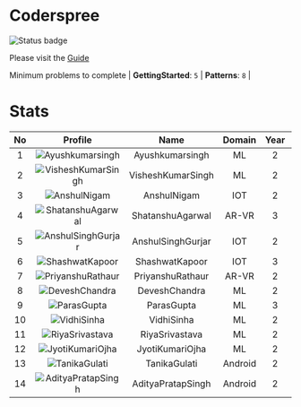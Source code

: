 
Coderspree
==========


![Status badge](https://github.com/InnogeeksOrganization/coderspree/actions/workflows/checkSubmission.yml/badge.svg)  


Please visit the [Guide](./Guide/README.md)  


Minimum problems to complete | **GettingStarted**: `5` | **Patterns**: `8` |   

# Stats
  

|No|Profile|Name|Domain|Year|Solved|
| :---: | :---: | :---: | :---: | :---: | :---: |
|1|![Ayushkumarsingh](https://avatars.githubusercontent.com/u/84376218?v=4&s=100)|Ayushkumarsingh|ML|2|35|
|2|![VisheshKumarSingh](https://avatars.githubusercontent.com/u/47525494?v=4&s=100)|VisheshKumarSingh|ML|2|34|
|3|![AnshulNigam](https://avatars.githubusercontent.com/u/74321084?v=4&s=100)|AnshulNigam|IOT|2|30|
|4|![ShatanshuAgarwal](https://avatars.githubusercontent.com/u/63258511?v=4&s=100)|ShatanshuAgarwal|AR-VR|3|29|
|5|![AnshulSinghGurjar](https://avatars.githubusercontent.com/u/90499262?v=4&s=100)|AnshulSinghGurjar|IOT|2|29|
|6|![ShashwatKapoor](https://avatars.githubusercontent.com/u/74201117?v=4&s=100)|ShashwatKapoor|IOT|3|27|
|7|![PriyanshuRathaur](https://avatars.githubusercontent.com/u/86730388?v=4&s=100)|PriyanshuRathaur|AR-VR|2|24|
|8|![DeveshChandra](https://avatars.githubusercontent.com/u/84376218?v=4&s=100)|DeveshChandra|ML|2|24|
|9|![ParasGupta](https://avatars.githubusercontent.com/u/60445527?v=4&s=100)|ParasGupta|ML|3|20|
|10|![VidhiSinha](https://avatars.githubusercontent.com/u/83163944?v=4&s=100)|VidhiSinha|ML|2|19|
|11|![RiyaSrivastava](https://avatars.githubusercontent.com/u/84376218?v=4&s=100)|RiyaSrivastava|ML|2|18|
|12|![JyotiKumariOjha](https://avatars.githubusercontent.com/u/84376218?v=4&s=100)|JyotiKumariOjha|ML|2|15|
|13|![TanikaGulati](https://avatars.githubusercontent.com/u/84376218?v=4&s=100)|TanikaGulati|Android|2|15|
|14|![AdityaPratapSingh](https://avatars.githubusercontent.com/u/84376218?v=4&s=100)|AdityaPratapSingh|Android|2|14|
